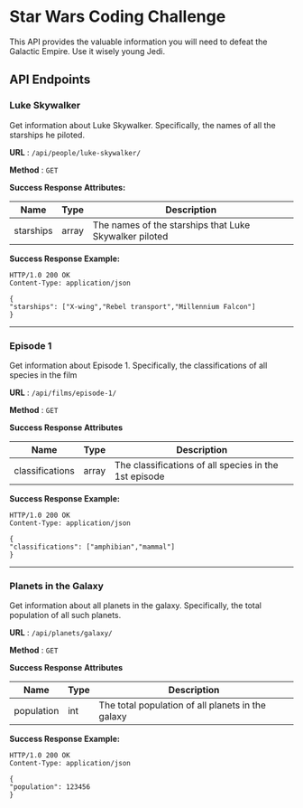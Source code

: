 # Star Wars Coding Challenge

This API provides the valuable information you will need to defeat the Galactic Empire. Use it wisely young Jedi.

## API Endpoints

### Luke Skywalker

Get information about Luke Skywalker. Specifically, the names of all the starships he piloted.

**URL** : `/api/people/luke-skywalker/`

**Method** : `GET`

**Success Response Attributes:**

| Name      | Type  | Description                                            |
|-----------|-------|--------------------------------------------------------|
| starships | array | The names of the starships that Luke Skywalker piloted |

**Success Response Example:**
```
HTTP/1.0 200 OK
Content-Type: application/json

{
"starships": ["X-wing","Rebel transport","Millennium Falcon"]
}
```
---

### Episode 1

Get information about Episode 1. Specifically, the classifications of all species in the film

**URL** : `/api/films/episode-1/`

**Method** : `GET`

**Success Response Attributes**

| Name            | Type  | Description                                           |
|-----------------|-------|-------------------------------------------------------|
| classifications | array | The classifications of all species in the 1st episode |

**Success Response Example:**
```
HTTP/1.0 200 OK
Content-Type: application/json

{
"classifications": ["amphibian","mammal"]
}
```

---

### Planets in the Galaxy

Get information about all planets in the galaxy. Specifically, the total population of all such planets.

**URL** : `/api/planets/galaxy/`

**Method** : `GET`

**Success Response Attributes**

| Name       | Type | Description                                       |
|------------|------|---------------------------------------------------|
| population | int  | The total population of all planets in the galaxy |

**Success Response Example:**
```
HTTP/1.0 200 OK
Content-Type: application/json

{
"population": 123456
}
```
